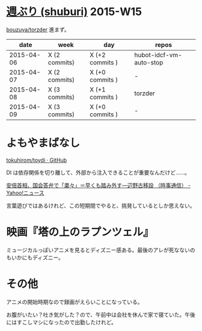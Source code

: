 # [週ぶり (shuburi)][shuburi] 2015-W15

[bouzuya/torzder][] 進まず。

date       | week           | day              | repos
-----------|----------------|------------------|----------------------
2015-04-06 | X (2 commits)  | X (+2 commits )  | hubot-idcf-vm-auto-stop
2015-04-07 | X (2 commits)  | X (+0 commits )  | -
2015-04-08 | X (3 commits)  | X (+1 commits )  | torzder
2015-04-09 | X (3 commits)  | X (+0 commits )  | -

# よもやまばなし

[tokuhirom/toydi · GitHub](https://github.com/tokuhirom/toydi)

DI は依存関係を切り離して、外部から注入できることが重要なんだけど……。

[安倍首相、国会答弁で「粛々」＝早くも踏み外す―辺野古移設 （時事通信） - Yahoo!ニュース](http://headlines.yahoo.co.jp/hl?a=20150408-00000103-jij-pol)

言葉遊びではあるけれど、この短期間でやると、挑発しているとしか思えない。

# 映画『塔の上のラプンツェル』

ミュージカルっぽいアニメを見るとディズニー感ある。最後のアレが死なないのもいかにもディズニー。

# その他

アニメの開始時期なので録画がえらいことになっている。

お腹がいたい？吐き気がした？ので、午前中は会社を休んで家で寝ていた。午後にはすこしマシになったので出勤したけれど。

[shuburi]: http://shuburi.org
[bouzuya/torzder]: https://github.com/bouzuya/torzder
